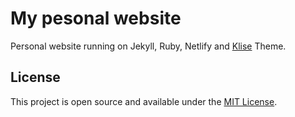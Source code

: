 # My pesonal website

Personal website running on Jekyll, Ruby, Netlify and [Klise](https://github.com/piharpi/jekyll-klise) Theme.


## License

This project is open source and available under the [MIT License](LICENSE).
